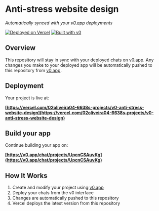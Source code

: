 # Anti-stress website design

*Automatically synced with your [v0.app](https://v0.app) deployments*

[![Deployed on Vercel](https://img.shields.io/badge/Deployed%20on-Vercel-black?style=for-the-badge&logo=vercel)](https://vercel.com/02oliveira04-6638s-projects/v0-anti-stress-website-design)
[![Built with v0](https://img.shields.io/badge/Built%20with-v0.app-black?style=for-the-badge)](https://v0.app/chat/projects/UpcnCSAuvKg)

## Overview

This repository will stay in sync with your deployed chats on [v0.app](https://v0.app).
Any changes you make to your deployed app will be automatically pushed to this repository from [v0.app](https://v0.app).

## Deployment

Your project is live at:

**[https://vercel.com/02oliveira04-6638s-projects/v0-anti-stress-website-design](https://vercel.com/02oliveira04-6638s-projects/v0-anti-stress-website-design)**

## Build your app

Continue building your app on:

**[https://v0.app/chat/projects/UpcnCSAuvKg](https://v0.app/chat/projects/UpcnCSAuvKg)**

## How It Works

1. Create and modify your project using [v0.app](https://v0.app)
2. Deploy your chats from the v0 interface
3. Changes are automatically pushed to this repository
4. Vercel deploys the latest version from this repository